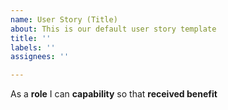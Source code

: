 ```yaml
---
name: User Story (Title)
about: This is our default user story template
title: ''
labels: ''
assignees: ''

---
```


As a **role** I can **capability** so that **received benefit**
